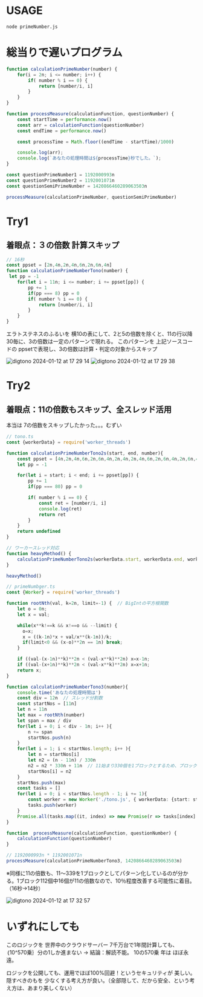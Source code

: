 # USAGE
```shell
node primeNumber.js
```

# 総当りで遅いプログラム
```js
function calculationPrimeNumber(number) {
    for(i = 2n; i <= number; i++) {
        if( number % i == 0) {
            return [number/i, i]
        }
    }
}

function processMeasure(calculationFunction, questionNumber) {
    const startTime = performance.now()
    const arr = calculationFunction(questionNumber)
    const endTime = performance.now()

    const processTime = Math.floor((endTime - startTime)/1000)

    console.log(arr);
    console.log(`あなたの処理時間は${processTime}秒でした。`);
}

const questionPrimeNumber1 = 1192000993n
const questionPrimeNumber2 = 1192001071n
const questionSemiPrimeNumber = 1420866460289063503n

processMeasure(calculationPrimeNumber, questionSemiPrimeNumber)
```

# Try1
## 着眼点：３の倍数 計算スキップ
```js
// 16秒
const ppset = [2n,4n,2n,4n,6n,2n,6n,4n]
function calculationPrimeNumberTono(number) {
 let pp = -1
    for(let i = 11n; i <= number; i += ppset[pp]) {
        pp += 1
        if(pp === 8) pp = 0
        if( number % i == 0) {
            return [number/i, i]
        }
    }
}
```
エラトステネスのふるいを 横10の表にして、2と5の倍数を除くと、11の行以降30毎に、3の倍数は一定のパターンで現れる。
このパターンを 上記ソースコードの ppsetで表現し、3の倍数は計算・判定の対象からスキップ

![digtono 2024-01-12 at 17 29 14](https://github.com/mtonosaki/primeNumberSpeedTry/assets/34669114/ffdcda68-c2d8-4e32-9257-10d479b9005a)
![digtono 2024-01-12 at 17 29 38](https://github.com/mtonosaki/primeNumberSpeedTry/assets/34669114/8959599c-b38e-41ec-8d9b-7f9f7363c9bb)

# Try2
## 着眼点：11の倍数もスキップ、全スレッド活用
本当は 7の倍数をスキップしたかった。。。むずい  

```js:tono.ts
// tono.ts
const {workerData} = require('worker_threads')

function calculationPrimeNumberTono2s(start, end, number){
    const ppset = [4n,2n,4n,6n,2n,6n,4n,2n,4n,2n,4n,6n,2n,6n,4n,2n,6n,4n,6n,2n,6n,4n,2n,4n,2n,4n,6n,8n,4n,2n,4n,2n,10n,2n,6n,4n,2n,4n,2n,4n,6n,2n,10n,2n,4n,2n,4n,8n,6n,4n,2n,4n,2n,4n,6n,2n,6n,4n,6n,2n,4n,6n,2n,6n,4n,2n,4n,2n,4n,6n,2n,6n,4n,2n,4n,6n,6n,2n,6n,6n,]
    let pp = -1

    for(let i = start; i < end; i += ppset[pp]) {
        pp += 1
        if(pp === 80) pp = 0

        if( number % i == 0) {
            const ret = [number/i, i]
            console.log(ret)
            return ret
        }
    }
    return undefined
}

// ワーカースレッド対応
function heavyMethod() {
    calculationPrimeNumberTono2s(workerData.start, workerData.end, workerData.number)
}

heavyMethod()
```

```js:primeNumbger.ts
// primeNumbger.ts
const {Worker} = require('worker_threads')

function rootNth(val, k=2n, limit=-1) {  // BigIntの平方根関数
    let o = 0n;
    let x = val;

    while(x**k!==k && x!==o && --limit) {
      o=x;
      x = ((k-1n)*x + val/x**(k-1n))/k;
      if(limit<0 && (x-o)**2n == 1n) break;
    }

    if ((val-(x-1n)**k)**2n < (val-x**k)**2n) x=x-1n;
    if ((val-(x+1n)**k)**2n < (val-x**k)**2n) x=x+1n;
    return x;
}

function calculationPrimeNumberTono3(number){
    console.time('あなたの処理時間は')
    const div = 12n  // スレッド分割数
    const startNos = [11n]
    let n = 11n
    let max = rootNth(number)
    let span = max / div
    for(let i = 0; i < div - 1n; i++ ){
        n += span
        startNos.push(n)
    }
    for(let i = 1; i < startNos.length; i++ ){
        let n = startNos[i]
        let n2 = (n - 11n) / 330n
        n2 = n2 * 330n + 11n  // 11始まり330個を1ブロックとするため、ブロックの開始点を求める
        startNos[i] = n2
    }
    startNos.push(max)
    const tasks = []
    for(let i = 0; i < startNos.length - 1; i += 1){
        const worker = new Worker('./tono.js', { workerData: {start: startNos[i] + 2n, end: startNos[i + 1], number}})
        tasks.push(worker)
    }
    Promise.all(tasks.map((it, index) => new Promise(r => tasks[index].on('exit', r)))).then(() => console.timeEnd('あなたの処理時間は'))
}

function  processMeasure(calculationFunction, questionNumber) {
    calculationFunction(questionNumber)
}

// 1192000993n * 1192001071n
processMeasure(calculationPrimeNumberTono3, 1420866460289063503n)
```
※同様に11の倍数も、11〜339を1ブロックとしてパターン化しているのが分かる。1ブロック112個中16個が11の倍数なので、10％程度改善する可能性に着目。（16秒→14秒）  

![digtono 2024-01-12 at 17 32 57](https://github.com/mtonosaki/primeNumberSpeedTry/assets/34669114/f9afc305-56af-4994-a863-8416a413cce7)

# いずれにしても
このロジックを
世界中のクラウドサーバー 7千万台で1年間計算しても、｛10^570乗｝分の1しか進まない
→ 結論：解読不能。
10の570乗 年は ほぼ永遠。

ロジックを公開しても、運用でほぼ100%回避！というセキュリティが 美しい。隠すべきのもを 少なくする考え方が良い。（全部隠して、だから安全、という考え方は、あまり美しくない）






